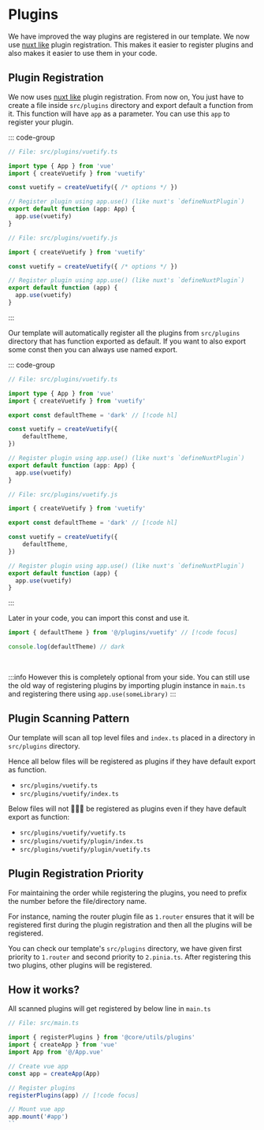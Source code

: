 # Plugins

We have improved the way plugins are registered in our template. We now use [nuxt like](https://nuxt.com/docs/guide/directory-structure/plugins#creating-plugins) plugin registration. This makes it easier to register plugins and also makes it easier to use them in your code.

## Plugin Registration

We now uses [nuxt like](https://nuxt.com/docs/guide/directory-structure/plugins#creating-plugins) plugin registration. From now on, You just have to create a file inside `src/plugins` directory and export default a function from it. This function will have `app` as a parameter. You can use this `app` to register your plugin.

::: code-group

```ts [TS]
// File: src/plugins/vuetify.ts

import type { App } from 'vue'
import { createVuetify } from 'vuetify'

const vuetify = createVuetify({ /* options */ })

// Register plugin using app.use() (like nuxt's `defineNuxtPlugin`)
export default function (app: App) {
  app.use(vuetify)
}
```

```js [JS]
// File: src/plugins/vuetify.js

import { createVuetify } from 'vuetify'

const vuetify = createVuetify({ /* options */ })

// Register plugin using app.use() (like nuxt's `defineNuxtPlugin`)
export default function (app) {
  app.use(vuetify)
}
```

:::

Our template will automatically register all the plugins from `src/plugins` directory that has function exported as default. If you want to also export some const then you can always use named export.

::: code-group

```ts [TS]
// File: src/plugins/vuetify.ts

import type { App } from 'vue'
import { createVuetify } from 'vuetify'

export const defaultTheme = 'dark' // [!code hl]

const vuetify = createVuetify({
    defaultTheme,
})

// Register plugin using app.use() (like nuxt's `defineNuxtPlugin`)
export default function (app: App) {
  app.use(vuetify)
}
```

```js [JS]
// File: src/plugins/vuetify.js

import { createVuetify } from 'vuetify'

export const defaultTheme = 'dark' // [!code hl]

const vuetify = createVuetify({
    defaultTheme,
})

// Register plugin using app.use() (like nuxt's `defineNuxtPlugin`)
export default function (app) {
  app.use(vuetify)
}
```

:::

Later in your code, you can import this const and use it.

```ts
import { defaultTheme } from '@/plugins/vuetify' // [!code focus]

console.log(defaultTheme) // dark
```

<br>

:::info
However this is completely optional from your side. You can still use the old way of registering plugins by importing plugin instance in `main.ts` and registering there using `app.use(someLibrary)`
:::

## Plugin Scanning Pattern

Our template will scan all top level files and `index.ts` placed in a directory in `src/plugins` directory.

Hence all below files will be registered as plugins if they have default export as function.

- `src/plugins/vuetify.ts`
- `src/plugins/vuetify/index.ts`

Below files will not 🙅🏻‍♂️ be registered as plugins even if they have default export as function:

- `src/plugins/vuetify/vuetify.ts`
- `src/plugins/vuetify/plugin/index.ts`
- `src/plugins/vuetify/plugin/vuetify.ts`

## Plugin Registration Priority

For maintaining the order while registering the plugins, you need to prefix the number before the file/directory name.

For instance, naming the router plugin file as `1.router` ensures that it will be registered first during the plugin registration and then all the plugins will be registered.

You can check our template's `src/plugins` directory,  we have given first priority to `1.router`  and second priority to `2.pinia.ts`. After registering this two plugins, other plugins will be registered.

## How it works?

All scanned plugins will get registered by below line in `main.ts`

```ts
// File: src/main.ts

import { registerPlugins } from '@core/utils/plugins'
import { createApp } from 'vue'
import App from '@/App.vue'

// Create vue app
const app = createApp(App)

// Register plugins
registerPlugins(app) // [!code focus]

// Mount vue app
app.mount('#app')
``
